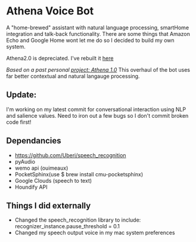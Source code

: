 # Athena Voice Bot
A "home-brewed" assistant with natural language processing, smartHome integration and talk-back functionality. There are some things that Amazon Echo and Google Home wont let me do so I decided to build my own system.
   
Athena2.0 is depreciated. I've rebuilt it [here](https://github.com/Jspsun/Athena)

*Based on a past personal [project: Athena 1.0](https://github.com/Jspsun/AthenaVoiceAssistant)* 
This overhaul of the bot uses far better contextual and natural langauge processing.


## Update:
I'm working on my latest commit for conversational interaction using NLP and salience values. Need to iron out a few bugs so I don't commit broken code first!

## Dependancies
- https://github.com/Uberi/speech_recognition
- pyAudio
- wemo api (ouimeaux)
- PocketSphinx(use $ brew install cmu-pocketsphinx)
- Google Clouds (speech to text)
- Houndify API

## Things I did externally
- Changed the speech_recognition library to include: recognizer_instance.pause_threshold = 0.1
- Changed my speech output voice in my mac system preferences
